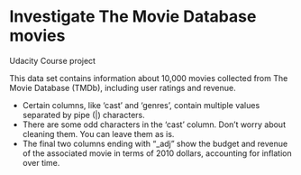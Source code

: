 # Investigate The Movie Database movies
Udacity Course project

This data set contains information about 10,000 movies collected from The Movie Database (TMDb), including user ratings and revenue.
  - Certain columns, like ‘cast’ and ‘genres’, contain multiple values separated by pipe (|) characters.
  - There are some odd characters in the ‘cast’ column. Don’t worry about cleaning them. You can leave them as is.
  - The final two columns ending with “_adj” show the budget and revenue of the associated movie in terms of 2010 dollars, accounting for inflation over time.
